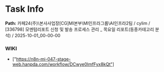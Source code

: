# Task Info

**Path:** 카페24(주)\본사사업장\[CG]MI본부\MI인프라그룹\AI인프라2팀 / cylim / [336798] 모멘텀리포트 신청 및 발송 프로세스 관리 _ 목요일 리포트(동종카테고리 분석) / 2025-10-01_00-00-00

### WIKI
- ["https://n8n-mi-047-stage-web.hanpda.com/workflow/DCwye0lmfFyx8kQt"]

